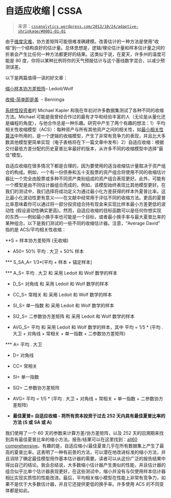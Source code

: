 <!--yml

category: 未分类

日期：2024-05-12 17:57:03

-->

# 自适应收缩 | CSSA

> 来源：[`cssanalytics.wordpress.com/2013/10/24/adaptive-shrinkage/#0001-01-01`](https://cssanalytics.wordpress.com/2013/10/24/adaptive-shrinkage/#0001-01-01)

由于[维度灾难](https://cssanalytics.wordpress.com/2013/10/06/random-subspace-optimization-rso/ "随机子空间优化（RSO）")，协方差矩阵可能很难准确建模。改善估计的一种方法是使用“收缩”到一个结构良好的估计量。总体思想是，逻辑/理论估计量和样本估计量之间的折衷会产生比任何一种方法都更好的结果。这类似于说，在夏天，许多州的温度可能是 80 度，你将以某种比例将你的天气预报估计与这个基线数字混合，以减少预测误差。

以下是两篇值得一读的好文章：

[缩小样本协方差矩阵](https://cssanalytics.files.wordpress.com/2013/10/honey-i-shrunk-the-sample-covariance-matrix.pdf)– Ledoit/Wolf

[收缩-简单即是美](https://cssanalytics.files.wordpress.com/2013/10/shrinkage-simpler-is-better.pdf)  – Benninga

[系统性投资者](http://systematicinvestor.wordpress.com/)的 Michael Kapler 和我在年初对许多数据集测试了各种不同的收缩方法。Michael 可能是我曾经合作过的最有才华和经验丰富的人（无论是从量化还是编程的角度），与他合作总是一种乐趣。研究中产生了两个有趣的想法：1）平均相关性收缩模型（ACS）：每种资产与所有其他资产之间的相关性，如[最小相关性算法](https://cssanalytics.wordpress.com/2012/09/27/minimum-correlation-implementation-in-excel/ "最小相关性：在 Excel 中的实现")中所用的，是一个逻辑的收缩模型，产生了非常有竞争力的表现，并且比大多数其他模型更简单实现（电子表格将在下一篇文章中发布）2）自适应收缩：根据交付最低方差分配的历史夏普比率最好的版本，从许多不同的收缩模型中选择“最佳”模型。

自适应收缩在很多情况下都是合理的，因为要使用的适当收缩估计量取决于资产组合的构成。例如，一个有一份债券和五十支股票的资产组合将使用不同的收缩估计器比一个完全由股票或多种不同资产类别组成的资产组合表现更好。此外，可能有一个模型是由不同估计器组合而成的，例如，该模型始终表现比其他模型更好。在我们的测试中，我们选择将成功定义为通过最小化方差获得的样本外夏普比率。这比最小化波动性更有意义——在文献中经常用于评估不同的收缩方法。更高的夏普比率意味着你可以通过将一部分投资组合持有现金来实现比样本最小方差更低的波动性 (假设波动性确实更高)。然而，自适应收缩的目标函数可以是任何你想实现的东西——例如最小换手率也可能是一个目标，或者最小换手率与最大夏普比率的某种组合。以下是我们测试的一些不同的收缩估计器。注意，“Average David” 指的是 ACS/平均相关性收缩：

**S = 样本协方差矩阵 (无收缩)

* A50= 50% 平均 . 大卫 + 50% 样本

*** S_SA_A= 1/3*[平均 + 样本 + 锚定样本] 

*** A_S= 平均 . 大卫 和 采用 Ledoit 和 Wolf 数学的样本

* D_S= 对角线 和 采用 Ledoit 和 Wolf 数学的样本

* CC_S= 常相关 和 采用 Ledoit 和 Wolf 数学的样本

* SI_S= 单一指数 和 采用 Ledoit 和 Wolf 数学的样本

* SI2_S= 二参数协方差矩阵 和 采用 Ledoit 和 Wolf 数学的样本

* AVG_S= 平均 和 采用 Ledoit 和 Wolf 数学的样本，其中 平均 = 1/5 * (平均 . 大卫 + 对角线 + 常相关 + 单一指数 + 二参数协方差矩阵)

*** A= 平均 . 大卫

* D= 对角线

* CC= 常相关

* SI= 单一指数

* SI2= 二参数协方差矩阵

* AVG= 平均 = 1/5 * (平均 . 大卫 + 对角线 + 常相关 + 单一指数 + 二参数协方差矩阵)

* **最佳夏普= 自适应收缩 - 将所有资本投资于过去 252 天内具有最佳夏普比率的方法 (S 或 SA 或 A)**

我们使用了一个 60 天的参数来计算方差/协方差矩阵，以及 252 天的回溯期来找到具有最佳夏普比率的缩小方法。报告/结果可以在这里找到：[all60 comprehensive](https://cssanalytics.files.wordpress.com/2013/10/all60-comprehensive.pdf)。有趣的是，自适应缩小/最佳夏普几乎在所有数据集上产生了最高的夏普比率。这表明了一种有前景的方法，可以潜在地改进标准的缩小方法，并且消除了确定最佳模型用作基本估计器的需要。读者可以从这份广泛的报告结果中得出自己的结论。我会总结说，大多数缩小估计器产生类似的性能，并且估计器的组合似乎比单个估计器表现更好。在这些测试中，缩小并没有与仅使用样本估计器相比实现实质性的性能改进。最后，平均相关缩小模型在性能上非常有竞争力，如果不是优于大多数估计器，并且它还提供更低的换手率。许多使用 ACS 的不同变体都是如此。

